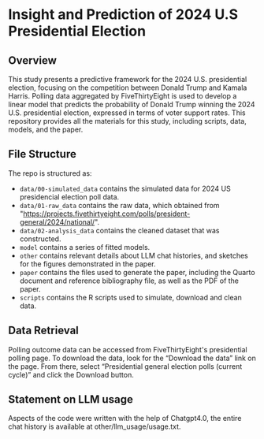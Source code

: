 # Insight and Prediction of 2024 U.S Presidential Election

## Overview

This study presents a predictive framework for the 2024 U.S. presidential election, focusing on the competition between Donald Trump and Kamala Harris. Polling data aggregated by FiveThirtyEight is used to develop a linear model that predicts the probability of Donald Trump winning the 2024 U.S. presidential election, expressed in terms of voter support rates. This repository provides all the materials for this study, including scripts, data, models, and the paper.

## File Structure

The repo is structured as:

-   `data/00-simulated_data` contains the simulated data for 2024 US presidencial election poll data.
-   `data/01-raw_data` contains the raw data, which obtained from "https://projects.fivethirtyeight.com/polls/president-general/2024/national/".
-   `data/02-analysis_data` contains the cleaned dataset that was constructed.
-   `model` contains a series of fitted models. 
-   `other` contains relevant details about LLM chat histories, and sketches for the figures demonstrated in the paper.
-   `paper` contains the files used to generate the paper, including the Quarto document and reference bibliography file, as well as the PDF of the paper. 
-   `scripts` contains the R scripts used to simulate, download and clean data.

## Data Retrieval

Polling outcome data can be accessed from FiveThirtyEight's presidential polling page. To download the data, look for the “Download the data” link on the page. From there, select “Presidential general election polls (current cycle)” and click the Download button.

## Statement on LLM usage

Aspects of the code were written with the help of Chatgpt4.0, the entire chat history is available at other/llm_usage/usage.txt.
